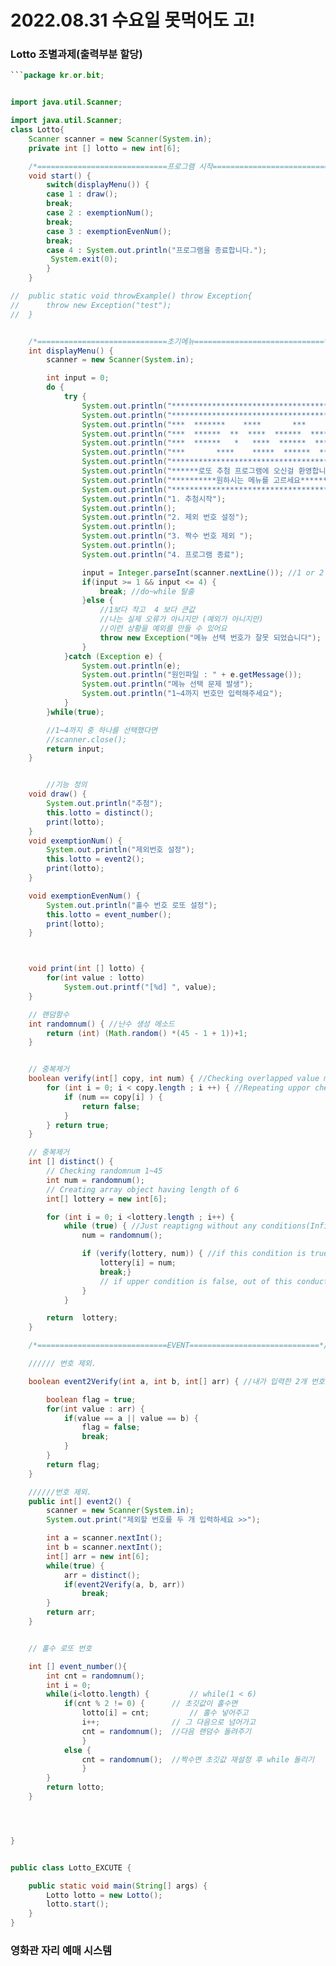 # 2022.08.31 수요일 못먹어도 고!

### Lotto 조별과제(출력부분 할당)

````java
```package kr.or.bit;


import java.util.Scanner;

import java.util.Scanner;
class Lotto{
	Scanner scanner = new Scanner(System.in);
	private int [] lotto = new int[6];

	/*=============================프로그램 시작=============================*/
	void start() {
		switch(displayMenu()) {
		case 1 : draw();
		break;
		case 2 : exemptionNum();
		break;
		case 3 : exemptionEvenNum();
		break;
		case 4 : System.out.println("프로그램을 종료합니다.");
		 System.exit(0);
		}
	}

//	public static void throwExample() throw Exception{
//		throw new Exception("test");
//	}


	/*=============================초기메뉴=============================*/
	int displayMenu() {
		scanner = new Scanner(System.in);

		int input = 0;
		do {
			try {
				System.out.println("**************************************");
				System.out.println("**************************************");
				System.out.println("***  *******    ****       ***       ***      ***");
				System.out.println("***  ******  **  ****  ******  ****  **  ***");
				System.out.println("***  ******   *   ****  ******  ****   *  ***");
				System.out.println("***       ****    *****  ******  *****    ****");
				System.out.println("**************************************");
				System.out.println("******로또 추첨 프로그램에 오신걸 환영합니다.******");
				System.out.println("**********원하시는 메뉴를 고르세요************");
				System.out.println("***************************************");
				System.out.println("1. 추첨시작");
				System.out.println();
				System.out.println("2. 제외 번호 설정");
				System.out.println();
				System.out.println("3. 짝수 번호 제외 ");
				System.out.println();
				System.out.println("4. 프로그램 종료");

				input = Integer.parseInt(scanner.nextLine()); //1 or 2 입력
				if(input >= 1 && input <= 4) {
					break; //do~while 탈출
				}else {
					//1보다 작고  4 보다 큰값
					//나는 실제 오류가 아니지만 (예외가 아니지만)
					//이런 상황을 예외를 만들 수 있어요
					throw new Exception("메뉴 선택 번호가 잘못 되었습니다");
				}
			}catch (Exception e) {
				System.out.println(e);
				System.out.println("원인파일 : " + e.getMessage());
				System.out.println("메뉴 선택 문제 발생");
				System.out.println("1~4까지 번호만 입력해주세요");
			}
		}while(true);

		//1~4까지 중 하나를 선택했다면
		//scanner.close();
		return input;
	}


		//기능 정의
	void draw() {
		System.out.println("추첨");
		this.lotto = distinct();
		print(lotto);
	}
	void exemptionNum() {
		System.out.println("제외번호 설정");
		this.lotto = event2();
		print(lotto);
	}

	void exemptionEvenNum() {
		System.out.println("홀수 번호 로또 설정");
		this.lotto = event_number();
		print(lotto);
	}



	void print(int [] lotto) {
		for(int value : lotto)
			System.out.printf("[%d] ", value);
	}

	// 랜덤함수
	int randomnum() { //난수 생성 메소드
		return (int) (Math.random() *(45 - 1 + 1))+1;
	}


	// 중복제거
	boolean verify(int[] copy, int num) { //Checking overlapped value method verify
		for (int i = 0; i < copy.length ; i ++) { //Repeating uppor checking until the 6 randomnumber is out
			if (num == copy[i] ) {
				return false;
			}
		} return true;
	}

	// 중복제거
	int [] distinct() {
		// Checking randomnum 1~45
		int num = randomnum();
		// Creating array object having length of 6
		int[] lottery = new int[6];

		for (int i = 0; i <lottery.length ; i++) {
			while (true) { //Just reaptigng without any conditions(Infinite loop)
				num = randomnum();

				if (verify(lottery, num)) { //if this condition is true, conducting code proceeds.
					lottery[i] = num;
					break;}
					// if upper condition is false, out of this conducting code is proceeded.
				}
			}

		return 	lottery;
	}

	/*=============================EVENT=============================*/

	////// 번호 제외.

	boolean event2Verify(int a, int b, int[] arr) { //내가 입력한 2개 번호는 추출하지 않는다

		boolean flag = true;
		for(int value : arr) {
			if(value == a || value == b) {
				flag = false;
				break;
			}
		}
		return flag;
	}

	//////번호 제외.
	public int[] event2() {
		scanner = new Scanner(System.in);
		System.out.print("제외할 번호를 두 개 입력하세요 >>");

		int a = scanner.nextInt();
		int b = scanner.nextInt();
		int[] arr = new int[6];
		while(true) {
			arr = distinct();
			if(event2Verify(a, b, arr))
				break;
		}
		return arr;
	}


	// 홀수 로또 번호

	int [] event_number(){
		int cnt = randomnum();
		int i = 0;
		while(i<lotto.length) {			// while(1 < 6)
			if(cnt % 2 != 0) {		// 초깃값이 홀수면
				lotto[i] = cnt;			// 홀수 넣어주고
				i++;				// 그 다음으로 넘어가고
				cnt = randomnum();	//다음 랜덤수 돌려주기
				}
			else {
				cnt = randomnum();	//짝수면 초깃값 재설정 후 while 돌리기
				}
		}
		return lotto;
	}




}


public class Lotto_EXCUTE {

	public static void main(String[] args) {
		Lotto lotto = new Lotto();
		lotto.start();
	}
}
````

### 영화관 자리 예매 시스템
